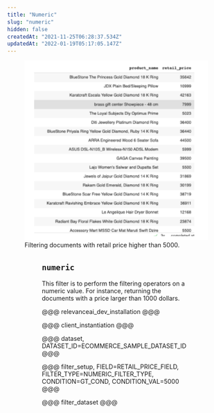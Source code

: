 ```yaml
---
title: "Numeric"
slug: "numeric"
hidden: false
createdAt: "2021-11-25T06:28:37.534Z"
updatedAt: "2022-01-19T05:17:05.147Z"
---
```

<figure>
<img src="https://github.com/RelevanceAI/RelevanceAI-readme-docs/blob/v2.0.0/docs_template/general-features/_assets/numeric.png?raw=true" width="446" alt="Numeric.png" />
<figcaption>Filtering documents with retail price higher than 5000.</figcaption>
<figure>

## `numeric`
This filter is to perform the filtering operators on a numeric value. For instance, returning the documents with a price larger than 1000 dollars.

@@@ relevanceai_dev_installation @@@

@@@ client_instantiation @@@

@@@ dataset, DATASET_ID=ECOMMERCE_SAMPLE_DATASET_ID @@@

@@@ filter_setup, FIELD=RETAIL_PRICE_FIELD, FILTER_TYPE=NUMERIC_FILTER_TYPE, CONDITION=GT_COND, CONDITION_VAL=5000 @@@

@@@ filter_dataset @@@

